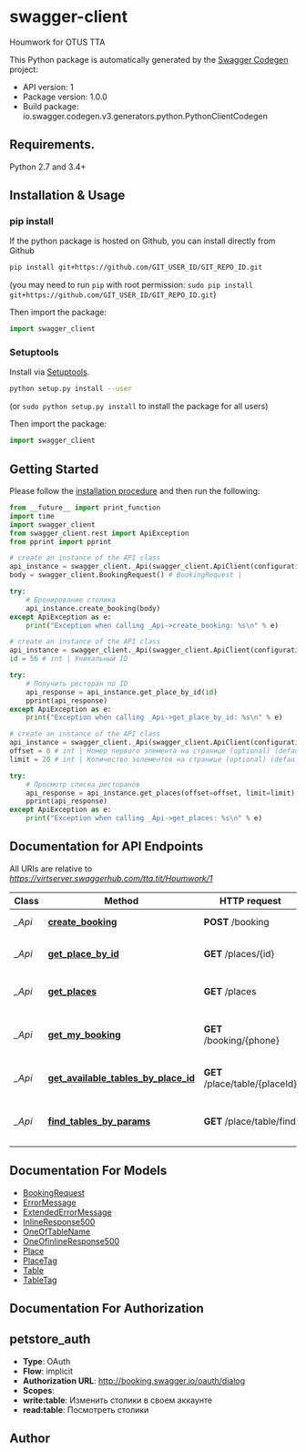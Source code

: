 # swagger-client
Houmwork for OTUS TTA

This Python package is automatically generated by the [Swagger Codegen](https://github.com/swagger-api/swagger-codegen) project:

- API version: 1
- Package version: 1.0.0
- Build package: io.swagger.codegen.v3.generators.python.PythonClientCodegen

## Requirements.

Python 2.7 and 3.4+

## Installation & Usage
### pip install

If the python package is hosted on Github, you can install directly from Github

```sh
pip install git+https://github.com/GIT_USER_ID/GIT_REPO_ID.git
```
(you may need to run `pip` with root permission: `sudo pip install git+https://github.com/GIT_USER_ID/GIT_REPO_ID.git`)

Then import the package:
```python
import swagger_client 
```

### Setuptools

Install via [Setuptools](http://pypi.python.org/pypi/setuptools).

```sh
python setup.py install --user
```
(or `sudo python setup.py install` to install the package for all users)

Then import the package:
```python
import swagger_client
```

## Getting Started

Please follow the [installation procedure](#installation--usage) and then run the following:

```python
from __future__ import print_function
import time
import swagger_client
from swagger_client.rest import ApiException
from pprint import pprint

# create an instance of the API class
api_instance = swagger_client._Api(swagger_client.ApiClient(configuration))
body = swagger_client.BookingRequest() # BookingRequest | 

try:
    # Бронирование столика
    api_instance.create_booking(body)
except ApiException as e:
    print("Exception when calling _Api->create_booking: %s\n" % e)

# create an instance of the API class
api_instance = swagger_client._Api(swagger_client.ApiClient(configuration))
id = 56 # int | Уникальный ID

try:
    # Получить ресторан по ID
    api_response = api_instance.get_place_by_id(id)
    pprint(api_response)
except ApiException as e:
    print("Exception when calling _Api->get_place_by_id: %s\n" % e)

# create an instance of the API class
api_instance = swagger_client._Api(swagger_client.ApiClient(configuration))
offset = 0 # int | Номер первого элемента на странице (optional) (default to 0)
limit = 20 # int | Количество эолементов на странице (optional) (default to 20)

try:
    # Просмотр списка ресторанов
    api_response = api_instance.get_places(offset=offset, limit=limit)
    pprint(api_response)
except ApiException as e:
    print("Exception when calling _Api->get_places: %s\n" % e)
```

## Documentation for API Endpoints

All URIs are relative to *https://virtserver.swaggerhub.com/tta.tit/Houmwork/1*

Class | Method | HTTP request | Description
------------ | ------------- | ------------- | -------------
*_Api* | [**create_booking**](docs/_Api.md#create_booking) | **POST** /booking | Бронирование столика
*_Api* | [**get_place_by_id**](docs/_Api.md#get_place_by_id) | **GET** /places/{id} | Получить ресторан по ID
*_Api* | [**get_places**](docs/_Api.md#get_places) | **GET** /places | Просмотр списка ресторанов
*_Api* | [**get_my_booking**](docs/_Api.md#get_my_booking) | **GET** /booking/{phone} | Получить список броней пользователя
*_Api* | [**get_available_tables_by_place_id**](docs/_Api.md#get_available_tables_by_place_id) | **GET** /place/table/{placeId} | Свободные столики в ресторане
*_Api* | [**find_tables_by_params**](docs/_Api.md#find_tables_by_params) | **GET** /place/table/find | Поиск свободного столика по параметрам

## Documentation For Models

 - [BookingRequest](docs/BookingRequest.md)
 - [ErrorMessage](docs/ErrorMessage.md)
 - [ExtendedErrorMessage](docs/ExtendedErrorMessage.md)
 - [InlineResponse500](docs/InlineResponse500.md)
 - [OneOfTableName](docs/OneOfTableName.md)
 - [OneOfinlineResponse500](docs/OneOfinlineResponse500.md)
 - [Place](docs/Place.md)
 - [PlaceTag](docs/PlaceTag.md)
 - [Table](docs/Table.md)
 - [TableTag](docs/TableTag.md)

## Documentation For Authorization


## petstore_auth

- **Type**: OAuth
- **Flow**: implicit
- **Authorization URL**: http://booking.swagger.io/oauth/dialog
- **Scopes**: 
 - **write:table**: Изменить столики в своем аккаунте
 - **read:table**: Посмотреть столики


## Author


